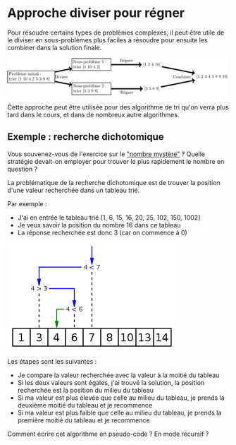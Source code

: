 # Approche diviser pour régner
Pour résoudre certains types de problèmes complexes, il peut être utile de le diviser en sous-problèmes plus faciles à résoudre pour ensuite les combiner dans la solution finale.

![Exemple pour le tri fusion](img/Trois_étapes_illustré_avec_l'algorithme_du_tri_fusion.svg.png)

Cette approche peut être utilisée pour des algorithme de tri qu'on verra plus tard dans le cours, et dans de nombreux autre algorithmes.

## Exemple : recherche dichotomique
Vous souvenez-vous de l'exercice sur le ["nombre mystère"](3.c_exercices_algo.md#nombre-mystère-jeu-de-plus-ou-moins) ?
Quelle stratégie devait-on employer pour trouver le plus rapidement le nombre en question ?

La problématique de la recherche dichotomique est de trouver la position d'une valeur recherchée dans un tableau trié.

Par exemple :
- J'ai en entrée le tableau trié [1, 6, 15, 16, 20, 25, 102, 150, 1002]
- Je veux savoir la position du nombre 16 dans ce tableau
- La réponse recherchée est donc 3 (car on commence à 0)

![Exemple de recherche dichotomique](img/Binary_search_into_array.png)

Les étapes sont les suivantes :
- Je compare la valeur recherchée avec la valeur à la moitié du tableau
- Si les deux valeurs sont égales, j'ai trouvé la solution, la position recherchée est la position du milieu du tableau
- Si ma valeur est plus élevée que celle au milieu du tableau, je prends la deuxième moitié du tableau et je recommence
- Si ma valeur est plus faible que celle au milieu du tableau, je prends la première moitié du tableau et je recommence

Comment écrire cet algorithme en pseudo-code ? En mode récursif ?
